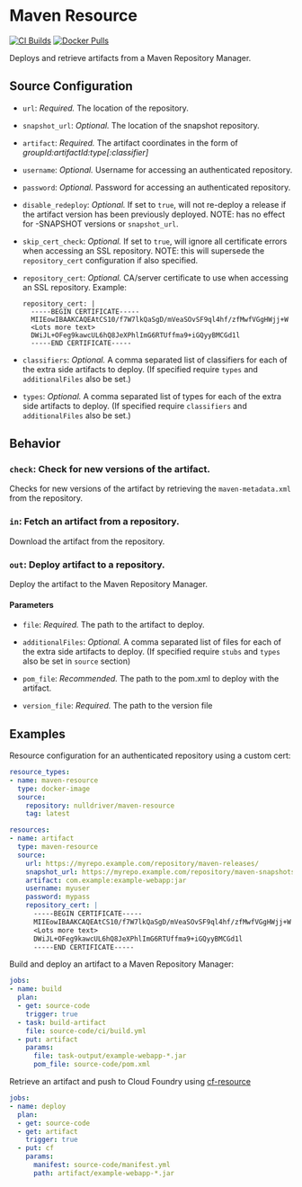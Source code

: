 # Maven Resource

[![CI Builds](https://ci.nulldriver.com/api/v1/teams/resources/pipelines/maven-resource/jobs/test/badge)](https://ci.nulldriver.com/teams/resources/pipelines/maven-resource)
[![Docker Pulls](https://img.shields.io/docker/pulls/nulldriver/maven-resource.svg)](https://hub.docker.com/r/nulldriver/maven-resource/)

Deploys and retrieve artifacts from a Maven Repository Manager.



## Source Configuration

* `url`: *Required.* The location of the repository.

* `snapshot_url`: *Optional.* The location of the snapshot repository.

* `artifact`: *Required.* The artifact coordinates in the form of _groupId:artifactId:type[:classifier]_

* `username`: *Optional.* Username for accessing an authenticated repository.

* `password`: *Optional.* Password for accessing an authenticated repository.

* `disable_redeploy`: *Optional.* If set to `true`, will not re-deploy a release if the artifact version has been previously deployed. NOTE: has no effect for -SNAPSHOT versions or `snapshot_url`.

* `skip_cert_check`: *Optional.* If set to `true`, will ignore all certificate errors when accessing an SSL repository. NOTE: this will supersede the `repository_cert` configuration if also specified.

* `repository_cert`: *Optional.* CA/server certificate to use when accessing an SSL repository.
    Example:
    ```
    repository_cert: |
      -----BEGIN CERTIFICATE-----
      MIIEowIBAAKCAQEAtCS10/f7W7lkQaSgD/mVeaSOvSF9ql4hf/zfMwfVGgHWjj+W
      <Lots more text>
      DWiJL+OFeg9kawcUL6hQ8JeXPhlImG6RTUffma9+iGQyyBMCGd1l
      -----END CERTIFICATE-----
    ```

* `classifiers`: *Optional.* A comma separated list of classifiers for each of the extra side artifacts to deploy. (If specified require `types` and `additionalFiles` also be set.)

* `types`: *Optional.* A comma separated list of types for each of the extra side artifacts to deploy. (If specified require `classifiers` and `additionalFiles` also be set.)



## Behavior

### `check`: Check for new versions of the artifact.

Checks for new versions of the artifact by retrieving the `maven-metadata.xml` from
the repository.


### `in`: Fetch an artifact from a repository.

Download the artifact from the repository.


### `out`: Deploy artifact to a repository.

Deploy the artifact to the Maven Repository Manager.

#### Parameters

* `file`: *Required.* The path to the artifact to deploy.

* `additionalFiles`: *Optional.* A comma separated list of files for each of the extra side artifacts to deploy. (If specified require `stubs` and `types` also be set in `source` section)

* `pom_file`: *Recommended.* The path to the pom.xml to deploy with the artifact.

* `version_file`: *Required.* The path to the version file

## Examples

Resource configuration for an authenticated repository using a custom cert:

``` yaml
resource_types:
- name: maven-resource
  type: docker-image
  source:
    repository: nulldriver/maven-resource
    tag: latest

resources:
- name: artifact
  type: maven-resource
  source:
    url: https://myrepo.example.com/repository/maven-releases/
    snapshot_url: https://myrepo.example.com/repository/maven-snapshots/
    artifact: com.example:example-webapp:jar
    username: myuser
    password: mypass
    repository_cert: |
      -----BEGIN CERTIFICATE-----
      MIIEowIBAAKCAQEAtCS10/f7W7lkQaSgD/mVeaSOvSF9ql4hf/zfMwfVGgHWjj+W
      <Lots more text>
      DWiJL+OFeg9kawcUL6hQ8JeXPhlImG6RTUffma9+iGQyyBMCGd1l
      -----END CERTIFICATE-----
```

Build and deploy an artifact to a Maven Repository Manager:

``` yaml
jobs:
- name: build
  plan:
  - get: source-code
    trigger: true
  - task: build-artifact
    file: source-code/ci/build.yml
  - put: artifact
    params:
      file: task-output/example-webapp-*.jar
      pom_file: source-code/pom.xml
```

Retrieve an artifact and push to Cloud Foundry using [cf-resource](https://github.com/concourse/cf-resource)

``` yaml
jobs:
- name: deploy
  plan:
  - get: source-code
  - get: artifact
    trigger: true
  - put: cf
    params:
      manifest: source-code/manifest.yml
      path: artifact/example-webapp-*.jar
```
